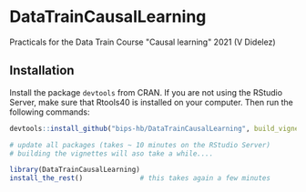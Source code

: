 # DataTrainCausalLearning
Practicals for the Data Train Course "Causal learning" 2021 (V Didelez)

## Installation
Install the package `devtools` from CRAN. If you are not using the RStudio Server, make sure that Rtools40 is installed on your computer. Then run the following commands:

```R
devtools::install_github("bips-hb/DataTrainCausalLearning", build_vignettes = TRUE)

# update all packages (takes ~ 10 minutes on the RStudio Server)
# building the vignettes will aso take a while....

library(DataTrainCausalLearning)
install_the_rest()              # this takes again a few minutes
```
